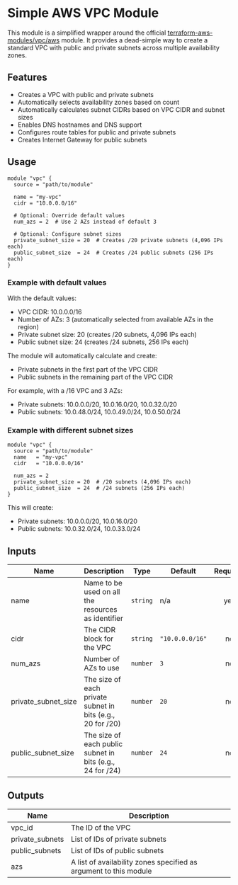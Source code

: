# Simple AWS VPC Module

This module is a simplified wrapper around the official [terraform-aws-modules/vpc/aws](https://github.com/terraform-aws-modules/terraform-aws-vpc) module. It provides a dead-simple way to create a standard VPC with public and private subnets across multiple availability zones.

## Features

- Creates a VPC with public and private subnets
- Automatically selects availability zones based on count
- Automatically calculates subnet CIDRs based on VPC CIDR and subnet sizes
- Enables DNS hostnames and DNS support
- Configures route tables for public and private subnets
- Creates Internet Gateway for public subnets

## Usage

```hcl
module "vpc" {
  source = "path/to/module"

  name = "my-vpc"
  cidr = "10.0.0.0/16"

  # Optional: Override default values
  num_azs = 2  # Use 2 AZs instead of default 3
  
  # Optional: Configure subnet sizes
  private_subnet_size = 20  # Creates /20 private subnets (4,096 IPs each)
  public_subnet_size  = 24  # Creates /24 public subnets (256 IPs each)
}
```

### Example with default values

With the default values:
- VPC CIDR: 10.0.0.0/16
- Number of AZs: 3 (automatically selected from available AZs in the region)
- Private subnet size: 20 (creates /20 subnets, 4,096 IPs each)
- Public subnet size: 24 (creates /24 subnets, 256 IPs each)

The module will automatically calculate and create:
- Private subnets in the first part of the VPC CIDR
- Public subnets in the remaining part of the VPC CIDR

For example, with a /16 VPC and 3 AZs:
- Private subnets: 10.0.0.0/20, 10.0.16.0/20, 10.0.32.0/20
- Public subnets: 10.0.48.0/24, 10.0.49.0/24, 10.0.50.0/24

### Example with different subnet sizes

```hcl
module "vpc" {
  source = "path/to/module"
  name   = "my-vpc"
  cidr   = "10.0.0.0/16"
  
  num_azs = 2
  private_subnet_size = 20  # /20 subnets (4,096 IPs each)
  public_subnet_size  = 24  # /24 subnets (256 IPs each)
}
```

This will create:
- Private subnets: 10.0.0.0/20, 10.0.16.0/20
- Public subnets: 10.0.32.0/24, 10.0.33.0/24

## Inputs

| Name | Description | Type | Default | Required |
|------|-------------|------|---------|:--------:|
| name | Name to be used on all the resources as identifier | `string` | n/a | yes |
| cidr | The CIDR block for the VPC | `string` | `"10.0.0.0/16"` | no |
| num_azs | Number of AZs to use | `number` | `3` | no |
| private_subnet_size | The size of each private subnet in bits (e.g., 20 for /20) | `number` | `20` | no |
| public_subnet_size | The size of each public subnet in bits (e.g., 24 for /24) | `number` | `24` | no |

## Outputs

| Name | Description |
|------|-------------|
| vpc_id | The ID of the VPC |
| private_subnets | List of IDs of private subnets |
| public_subnets | List of IDs of public subnets |
| azs | A list of availability zones specified as argument to this module |